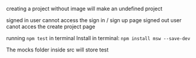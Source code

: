 creating a project without image will make an undefined project

signed in user cannot access the sign in / sign up page
signed out user canot acces the create project page

running `npm test` in terminal
Install in terminal:
`npm install msw --save-dev`

The mocks folder inside src will store test